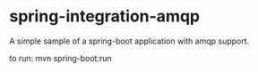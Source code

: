 spring-integration-amqp
=======================

A simple sample of a spring-boot application with amqp support.


to run: mvn spring-boot:run
